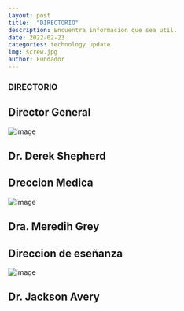 ```yaml
---
layout: post
title:  "DIRECTORIO"
description: Encuentra informacion que sea util. 
date: 2022-02-23
categories: technology update
img: screw.jpg
author: Fundador
---
```

### DIRECTORIO 

## Director General 

![image](https://user-images.githubusercontent.com/99769850/162323835-c33f83fb-3166-4413-bd59-e5358b7f11c7.png)

## Dr. Derek Shepherd



## Dreccion Medica 

![image](https://user-images.githubusercontent.com/99769850/162324570-039ab0d8-f4d8-42e6-abfc-ff9aae0cf0ef.png)


## Dra. Meredih Grey 



## Direccion de eseñanza 

![image](https://user-images.githubusercontent.com/99769850/162325044-85b6de34-689b-4c1c-80ff-e91d3f170b84.png)



## Dr. Jackson Avery


